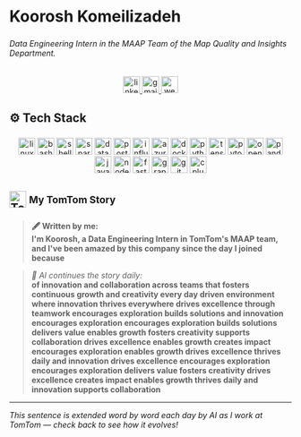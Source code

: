 <h1 align="left">Koorosh Komeilizadeh</h1>

###

<h6 align="left">
  Data Engineering Intern in the MAAP Team of the Map Quality and Insights Department.</h6>
  
###

<div align="center">
  <a href="https://www.linkedin.com/in/kooroshkz/" target="_blank">
    <img src="https://img.shields.io/static/v1?message=LinkedIn&logo=linkedin&label=&color=0077B5&logoColor=white&labelColor=&style=for-the-badge" height="30" alt="linkedin logo" />
  </a>
  <a href="mailto:kkomeilizadeh@gmail.com" target="_blank">
    <img src="https://img.shields.io/static/v1?message=Gmail&logo=gmail&label=&color=D14836&logoColor=white&labelColor=&style=for-the-badge" height="30" alt="gmail logo" />
  </a>
  <a href="https://kooroshkz.com" target="_blank">
    <img src="https://img.shields.io/static/v1?message=Website&logo=googlechrome&label=&color=c14438&logoColor=white&labelColor=&style=for-the-badge" height="30" alt="website logo" />
  </a>
</div>

###

<h2 align="left">⚙️ Tech Stack</h2>

###

<div align="center">
  <img src="https://img.shields.io/badge/Linux-FCC624?logo=linux&logoColor=black&style=for-the-badge" height="30" alt="linux logo" />
  <img src="https://img.shields.io/badge/Bash-4EAA25?logo=gnu-bash&logoColor=white&style=for-the-badge" height="30" alt="bash logo" />
  <img src="https://img.shields.io/badge/Shell_Script-89E051?logo=gnu-bash&logoColor=white&style=for-the-badge" height="30" alt="shell script logo" />
  <img src="https://img.shields.io/badge/Apache%20Spark-E25A1C?logo=apachespark&logoColor=white&style=for-the-badge" height="30" alt="spark logo" />
  <img src="https://img.shields.io/badge/Databricks-FF3621?logo=databricks&logoColor=white&style=for-the-badge" height="30" alt="databricks logo" />
  <img src="https://img.shields.io/badge/PostgreSQL-4169E1?logo=postgresql&logoColor=white&style=for-the-badge" height="30" alt="postgresql logo" />
  <img src="https://img.shields.io/badge/InfluxDB-22ADF6?style=for-the-badge&logo=InfluxDB&logoColor=white" height="30" alt="influxdb logo" />
  <img src="https://img.shields.io/badge/Azure-0078D4?logo=microsoftazure&logoColor=white&style=for-the-badge" height="30" alt="azure logo" />
  <img src="https://img.shields.io/badge/Docker-2496ED?logo=docker&logoColor=white&style=for-the-badge" height="30" alt="docker logo" />
  <img src="https://img.shields.io/badge/Python-3776AB?logo=python&logoColor=white&style=for-the-badge" height="30" alt="python logo" />
  <img src="https://img.shields.io/badge/TensorFlow-FF6F20?logo=tensorflow&logoColor=white&style=for-the-badge" height="30" alt="tensorflow logo" />
  <img src="https://img.shields.io/badge/PyTorch-EE4C2C?logo=pytorch&logoColor=white&style=for-the-badge" height="30" alt="pytorch logo" />
  <img src="https://img.shields.io/badge/OpenCV-5C3EE8?logo=opencv&logoColor=white&style=for-the-badge" height="30" alt="opencv logo" />
  <img src="https://img.shields.io/badge/Pandas-150458?logo=pandas&logoColor=white&style=for-the-badge" height="30" alt="pandas logo" />
  <img src="https://img.shields.io/badge/JavaScript-F7DF1E?logo=javascript&logoColor=black&style=for-the-badge" height="30" alt="javascript logo" />
  <img src="https://img.shields.io/badge/Node.js-339933?logo=node.js&logoColor=white&style=for-the-badge" height="30" alt="nodejs logo" />
  <img src="https://img.shields.io/badge/FastAPI-009688?logo=fastapi&logoColor=white&style=for-the-badge" height="30" alt="fastapi logo" />
  <img src="https://img.shields.io/badge/-GraphQL-E10098?style=for-the-badge&logo=graphql&logoColor=white" height="30" alt="graphql logo" />
  <img src="https://img.shields.io/badge/Git-F05032?logo=git&logoColor=white&style=for-the-badge" height="30" alt="git logo" />
  <img src="https://img.shields.io/badge/C++-00599C?logo=cplusplus&logoColor=white&style=for-the-badge" height="30" alt="cplusplus logo" />
</div>


###

<h2>
  <img src="https://cdn.brandfetch.io/idSc-elqPq/theme/dark/idcrCa0hO1.svg?c=1bxid64Mup7aczewSAYMX&t=1679026244974" alt="TomTom logo" height="30"> <sup>My TomTom Story</sup>
</h2>

> **🖋️ Written by me:**  
> **I'm Koorosh, a Data Engineering Intern in TomTom's MAAP team, and I've been amazed by this company since the day I joined because**

> *🤖 AI continues the story daily:*  
> **of innovation and collaboration across teams that fosters continuous growth and creativity every day driven environment where innovation thrives everywhere drives excellence through teamwork encourages exploration builds solutions and innovation encourages exploration encourages exploration builds solutions delivers value enables growth fosters creativity supports collaboration drives excellence enables growth creates impact encourages exploration enables growth drives excellence thrives daily and innovation drives excellence encourages exploration encourages exploration delivers value fosters creativity drives excellence creates impact enables growth thrives daily and innovation supports collaboration**

---

*This sentence is extended word by word each day by AI as I work at TomTom — check back to see how it evolves!*
